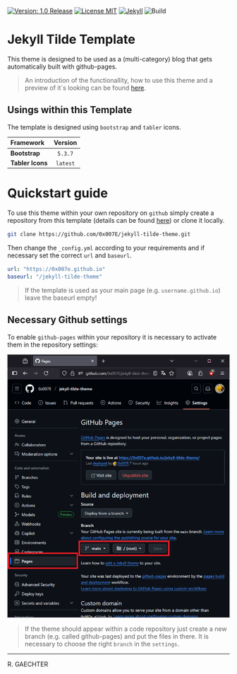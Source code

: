 [![Version: 1.0 Release](https://img.shields.io/badge/Version-1.0%20Release-green.svg)](https://github.com/0x007e/jekyll-tilde-theme) [![License MIT](https://img.shields.io/badge/License-MIT-lightgrey)](./LICENSE.md) [![Jekyll](https://img.shields.io/badge/Powered%20by-Jekyll-red.svg)](https://jekyllrb.com/) ![Build](https://github.com/0x007e/jekyll-tilde-theme/actions/workflows/pages/pages-build-deployment/badge.svg)

# Jekyll Tilde Template

This theme is designed to be used as a (multi-category) blog that gets automatically built with github-pages.

> An introduction of the functionallity, how to use this theme and a preview of it´s looking can be found [here](https://0x007e.github.io/jekyll-tilde-theme).

## Usings within this Template

The template is designed using `bootstrap` and `tabler` icons.

| Framework        | Version  |
|:-----------------|:--------:|
| **Bootstrap**    | `5.3.7`  |
| **Tabler Icons** | `latest` |

# Quickstart guide

To use this theme within your own repository on `github` simply create a repository from this template (details can be found [here](https://docs.github.com/en/repositories/creating-and-managing-repositories/creating-a-repository-from-a-template)) or clone it locally.

```bash
git clone https://github.com/0x007E/jekyll-tilde-theme.git
```

Then change the `_config.yml` according to your requirements and if necessary set the correct `url` and `baseurl`.

```yaml
url: "https://0x007e.github.io"
baseurl: "/jekyll-tilde-theme"
```

> If the template is used as your main page (e.g. `username.github.io`) leave the baseurl empty!

## Necessary Github settings

To enable `github-pages` within your repository it is necessary to activate them in the repository settings:

![Enable GH-Pages](./assets/images/enable-gh-pages.png)

> If the theme should appear within a code repository just create a new branch (e.g. called github-pages) and put the files in there. It is necessary to choose the right `branch` in the `settings`.

---

R. GAECHTER